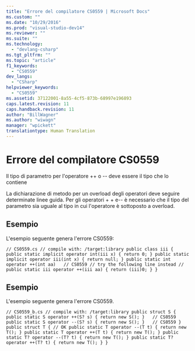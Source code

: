 ```yaml
---
title: "Errore del compilatore CS0559 | Microsoft Docs"
ms.custom: ""
ms.date: "10/29/2016"
ms.prod: "visual-studio-dev14"
ms.reviewer: ""
ms.suite: ""
ms.technology: 
  - "devlang-csharp"
ms.tgt_pltfrm: ""
ms.topic: "article"
f1_keywords: 
  - "CS0559"
dev_langs: 
  - "CSharp"
helpviewer_keywords: 
  - "CS0559"
ms.assetid: 37122001-8a55-4cf5-873b-68997e196893
caps.latest.revision: 11
caps.handback.revision: 11
author: "BillWagner"
ms.author: "wiwagn"
manager: "wpickett"
translationtype: Human Translation
---
```

# Errore del compilatore CS0559
Il tipo di parametro per l'operatore \+\+ o \-\- deve essere il tipo che lo contiene  
  
 La dichiarazione di metodo per un overload degli operatori deve seguire determinate linee guida. Per gli operatori \+ \+ e\-\- è necessario che il tipo del parametro sia uguale al tipo in cui l'operatore è sottoposto a overload.  
  
## Esempio  
 L'esempio seguente genera l'errore CS0559:  
  
```  
// CS0559.cs // compile with: /target:library public class iii { public static implicit operator int(iii x) { return 0; } public static implicit operator iii(int x) { return null; } public static int operator ++(int aa)   // CS0559 // try the following line instead // public static iii operator ++(iii aa) { return (iii)0; } }  
```  
  
## Esempio  
 L'esempio seguente genera l'errore CS0559.  
  
```  
// CS0559_b.cs // compile with: /target:library public struct S { public static S operator ++(S? s) { return new S(); }   // CS0559 public static S operator --(S? s) { return new S(); }   // CS0559 } public struct T { // OK public static T operator --(T t) { return new T(); } public static T operator ++(T t) { return new T(); } public static T? operator --(T? t) { return new T(); } public static T? operator ++(T? t) { return new T(); } }  
```